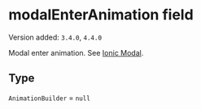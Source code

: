 # modalEnterAnimation field

Version added: `3.4.0`, `4.4.0`

Modal enter animation. See [Ionic Modal](https://ionicframework.com/docs/api/modal).

## Type

`AnimationBuilder` = `null`
